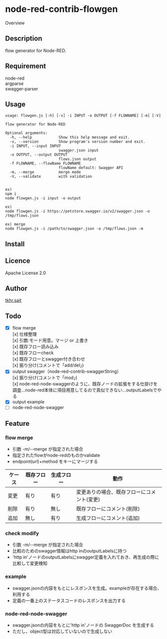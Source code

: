 # node-red-contrib-flowgen

Overview

## Description

flow generator for Node-RED.

## Requirement

node-red  
argparse  
swagger-parser  

## Usage

```
usage: flowgen.js [-h] [-v] -i INPUT -o OUTPUT [-f FLOWNAME] [-m] [-V]

flow generator for Node-RED

Optional arguments:
  -h, --help            Show this help message and exit.
  -v, --version         Show program's version number and exit.
  -i INPUT, --input INPUT
                        swagger.json input
  -o OUTPUT, --output OUTPUT
                        flows.json output
  -f FLOWNAME, --flowName FLOWNAME
                        flowName default: Swagger API
  -m, --merge           merge mode
  -V, --validate        with validation


ex)
npm i
node flowgen.js -i input -o output

ex)
node flowgen.js -i https://petstore.swagger.io/v2/swagger.json -o /tmp/flows.json

ex) merge
node flowgen.js -i /path/to/swagger.json -o /tmp/flows.json -m

```

## Install


## Licence

Apache License 2.0

## Author

[tkhr.sait](https://github.com/tkhr-sait)

## Todo

* [x] flow merge  
[x] 仕様整理  
[x] 引数:モード用意。マージ or 上書き  
[x] 既存フロー読み込み  
[x] 既存フローcheck  
[x] 既存フローとswagger付き合わせ  
[x] 振り分け(コメントで「add/del」)  
* [x] output swagger（node-red-contrib-swaggerString）  
[x] 振り分け(コメントで「mod」)  
[x] node-red-node-swaggerのように、既存ノードの拡張をする仕掛けを調査...node-red本体に項目用意してるので真似できない...outputLabelsでやる  
* [x] output example
* [ ] node-red-node-swagger

## Feature

### flow merge

* 引数 -m/--merge が指定された場合
* 指定されたflowがnode-redのものかvalidate
* endpoint(url)+method をキーにマージする  

|ケース|既存フロー|生成フロー|動作|
|-----|--------|--------|----|
|変更|有り|有り|変更ありの場合、既存フローにコメント(変更)|
|削除|有り|無し|既存フローにコメント(削除)|
|追加|無し|有り|生成フローにコメント(追加)|

### check modify

* 引数 -m/--merge が指定された場合
* 比較のためのswagger情報はhttp inのoutputLabelsに持つ
* 'http in'ノードのoutputLabelsにswagger定義を入れておき、再生成の際に比較して変更検知

### example

* swagger.jsonの内容をもとにレスポンスを生成。exampleが存在する場合、利用する
* 定義の一番上のステータスコードのレスポンスを出力する

### node-red-node-swagger

* swagger.jsonの内容をもとに'http in'ノードの SwaggerDoc を生成する
* ただし、object型は対応していないので生成しない
